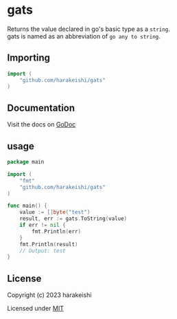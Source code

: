 # gats
Returns the value declared in go's basic type as a `string`.  
gats is named as an abbreviation of `go any to string`.

## Importing
```go
import (
    "github.com/harakeishi/gats"
)
```

## Documentation
Visit the docs on [GoDoc](https://pkg.go.dev/github.com/harakeishi/gats)

## usage

```go
package main

import (
	"fmt"
	"github.com/harakeishi/gats"
)

func main() {
	value := []byte("test")
	result, err := gats.ToString(value)
    if err != nil {
        fmt.Println(err)
    }
	fmt.Println(result)
    // Output: test
}
```

## License
Copyright (c) 2023 harakeishi

Licensed under [MIT](LICENSE)

